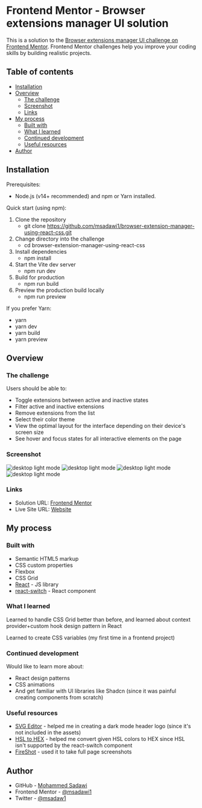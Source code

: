 # Frontend Mentor - Browser extensions manager UI solution

This is a solution to the [Browser extensions manager UI challenge on Frontend Mentor](https://www.frontendmentor.io/challenges/browser-extension-manager-ui-yNZnOfsMAp). Frontend Mentor challenges help you improve your coding skills by building realistic projects. 

## Table of contents

- [Installation](#installation)
- [Overview](#overview)
  - [The challenge](#the-challenge)
  - [Screenshot](#screenshot)
  - [Links](#links)
- [My process](#my-process)
  - [Built with](#built-with)
  - [What I learned](#what-i-learned)
  - [Continued development](#continued-development)
  - [Useful resources](#useful-resources)
- [Author](#author)

## Installation

Prerequisites:
- Node.js (v14+ recommended) and npm or Yarn installed.

Quick start (using npm):
1. Clone the repository
   - git clone https://github.com/msadawi1/browser-extension-manager-using-react-css.git
2. Change directory into the challenge
   - cd browser-extension-manager-using-react-css
3. Install dependencies
   - npm install
4. Start the Vite dev server
   - npm run dev
5. Build for production
   - npm run build
6. Preview the production build locally
   - npm run preview

If you prefer Yarn:
- yarn
- yarn dev
- yarn build
- yarn preview

## Overview

### The challenge

Users should be able to:

- Toggle extensions between active and inactive states
- Filter active and inactive extensions
- Remove extensions from the list
- Select their color theme
- View the optimal layout for the interface depending on their device's screen size
- See hover and focus states for all interactive elements on the page

### Screenshot

![desktop light mode](./screenshots/desktop-light-mode.png)
![desktop light mode](./screenshots/desktop-dark-mode.png)
![desktop light mode](./screenshots/mobile-light.png)
![desktop light mode](./screenshots/mobile-dark.png)


### Links

- Solution URL: [Frontend Mentor](https://t.co/ZfJcFFIj9Y)
- Live Site URL: [Website](https://t.co/5Ai57xPW8x)

## My process

### Built with

- Semantic HTML5 markup
- CSS custom properties
- Flexbox
- CSS Grid
- [React](https://reactjs.org/) - JS library
- [react-switch](https://www.npmjs.com/package/react-switch) - React component

### What I learned

Learned to handle CSS Grid better than before, and learned about context provider+custom hook design pattern in React

Learned to create CSS variables (my first time in a frontend project)


### Continued development

Would like to learn more about:
- React design patterns
- CSS animations
- And get familiar with UI libraries like Shadcn (since it was painful creating components from scratch)

### Useful resources

- [SVG Editor](https://www.svgviewer.dev/) - helped me in creating a dark mode header logo (since it's not included in the assets)
- [HSL to HEX](https://htmlcolors.com/hsl-to-hex) - helped me convert given HSL colors to HEX since HSL isn't supported by the react-switch component
- [FireShot](https://getfireshot.com/) - used it to take full page screenshots

## Author

- GitHub - [Mohammed Sadawi](https://github.com/msadawi1)
- Frontend Mentor - [@msadawi1](https://www.frontendmentor.io/profile/yourusername)
- Twitter - [@msadaw1](https://x.com/msadaw1)